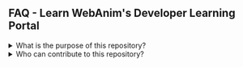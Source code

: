 ## FAQ - Learn WebAnim's Developer Learning Portal

<details>
  <summary>What is the purpose of this repository?</summary>
  
  This repository is designed to be a community-driven resource where contributors can submit projects, tutorials, coding challenges, and interview questions to help others learn and grow in their development journey.  It is also a resource for Hacktoberfest participants.
</details>

<details>
  <summary>Who can contribute to this repository?</summary>

  Anyone!  Whether you are a beginner, intermediate, or advanced developer, you are welcome to contribute. Just make sure to follow the contribution guidelines outlined in the repository.
</details>
